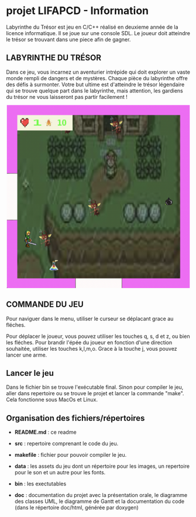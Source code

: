 # projet LIFAPCD - Information

Labyrinthe du Trésor est jeu en C/C++ réalisé en deuxieme année de la licence informatique. 
Il se joue sur une console SDL. Le joueur doit atteindre le trésor se trouvant dans une piece afin de gagner. 


## LABYRINTHE DU TRÉSOR 

Dans ce jeu, vous incarnez un aventurier intrépide qui doit explorer un vaste monde rempli de dangers et de mystères. Chaque pièce du labyrinthe offre des défis à surmonter. Votre but ultime est d'atteindre le trésor légendaire qui se trouve quelque part dans le labyrinthe, mais attention, les gardiens du trésor ne vous laisseront pas partir facilement !

<p align="center">
    <img src="data/image/imReadme.png" alt="image du jeu" width="500" height="500">
</p>

## COMMANDE DU JEU 

Pour naviguer dans le menu, utiliser le curseur se déplacant grace au fléches. 

Pour déplacer le joueur, vous pouvez utiliser les touches q, s, d et z, ou bien les fléches. 
Pour brandir l'épée du joueur en fonction d'une direction souhaitée, utiliser les touches k,l,m,o. 
Grace à la touche j, vous pouvez lancer une arme. 

## Lancer le jeu
Dans le fichier bin se trouve l'exécutable final. Sinon pour compiler le jeu, aller dans repertoire ou se trouve le projet et lancer la commande "make". Cela fonctionne sous MacOs et Linux. 

## Organisation des fichiers/répertoires

- **README.md**       : ce readme

- **src** : repertoire comprenant le code du jeu.  

- **makefile** : fichier pour pouvoir compiler le jeu. 

- **data** : les assets du jeu dont un répertoire pour les images, un repertoire pour le son et un autre pour les fonts. 

- **bin** : les exectutables

- **doc** : documentation du projet avec la présentation orale, le diagramme des classes UML, le diagramme de Gantt et la documentation du code (dans le répertoire doc/html, générée par doxygen)






